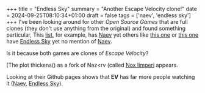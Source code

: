 +++
title = "Endless Sky"
summary = "Another Escape Velocity clone!"
date = 2024-09-25T08:10:34+01:00
draft = false
tags = ['naev', 'endless sky']
+++
I've been looking around for other *Open Source Games* that are full clones (they don't use anything from the original) and found something particular,
This [list](https://github.com/bobeff/open-source-games?tab=readme-ov-file#role-playing-games), for example, has [Naev](https://naev.org/) yet others like [this one](https://www.technorms.com/71807/best-open-source-games) or [this one](https://en.wikipedia.org/wiki/List_of_open-source_video_games) have [Endless Sky](https://endless-sky.github.io/) yet no mention of [Naev](https://naev.org/).

Is it because both games are clones of *Escape Velocity*?

[The plot thickens() as a fork of Naz<rv (called [Nox Iimperi](https://github.com/Kinniken/NoxImperii) appears.

Looking at their Github pages shows that **EV** has far more people watching it ([Naev](https://github.com/naev/naev), [Endless Sky](https://github.com/endless-sky/endless-sky)).
